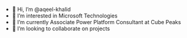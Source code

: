 - 👋 Hi, I’m @aqeel-khalid
- 👀 I’m interested in Microsoft Technologies
- 🌱 I’m currently Associate Power Platform Consultant at Cube Peaks
- 💞️ I’m looking to collaborate on projects
